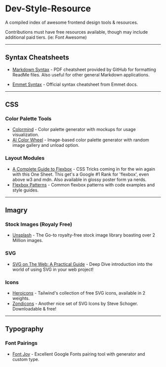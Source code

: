 # Dev-Style-Resource
A compiled index of awesome frontend design tools &amp; resources.<p />
Contributions must have free resources available, though may include additional paid tiers. (ie: Font Awesome)

<hr/>


## Syntax Cheatsheets ##

* [Markdown Syntax](https://guides.github.com/pdfs/markdown-cheatsheet-online.pdf) - PDF cheatsheet provided by GitHub for formatting ReadMe files. Also useful for other general Markdown applications.

* [Emmet Syntax](https://docs.emmet.io/cheat-sheet/) - Official syntax cheatsheet from Emmet docs.

<hr/>


## CSS ##

### Color Palette Tools ###

* [Colormind](http://colormind.io) - Color palette generator with mockups for usage visualization.
* [AI Color Wheel](https://brandmark.io/color-wheel) - Image-based color palette generator with random image gallery and unload option.

### Layout Modules ###
* [A Complete Guide to Flexbox](https://css-tricks.com/snippets/css/a-guide-to-flexbox/) - CSS Tricks coming in for the win again with this One Sheet. This get's a Google #1 Rank for 'flexbox', even above w3 and mdn. Also available in glossy poster form ya nerds.
* [Flexbox Patterns](https://www.flexboxpatterns.com) - Common flexbox patterns with code examples and style guides.

<hr/>


## Imagry ##

### Stock Images (Royaly Free) ###

* [Unsplash](https://unsplash.com) - The Go-to royalty-free stock image library boasting over 2 Million images.

### SVG ###
* [SVG on The Web: A Practical Guide](https://svgontheweb.com) - Deep Dive introduction into the world of using SVG in your web project!

### Icons ###
* [Heroicons](https://heroicons.com) - Tailwind's collection of free SVG icons, available in 2 weights.
* [Zondicons](http://www.zondicons.com) - Another nice set of SVG Icons by Steve Schoger. Downloadable & free!

<hr/>


## Typography ##

### Font Pairings ###
* [Font Joy](https://fontjoy.com) - Excellent Google Fonts pairing tool with generator and custom type.
